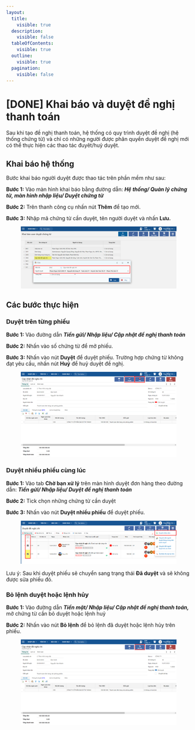 ```yaml
---
layout:
  title:
    visible: true
  description:
    visible: false
  tableOfContents:
    visible: true
  outline:
    visible: true
  pagination:
    visible: false
---
```


# \[DONE] Khai báo và duyệt đề nghị thanh toán

Sau khi tạo đề nghị thanh toán, hệ thống có quy trình duyệt đề nghị (hệ thống chứng từ) và chỉ có những người được phân quyền duyệt đề nghị mới có thể thực hiện các thao tác đuyêt/huỷ duyệt.

## Khai báo hệ thống

Bước khai báo người duyệt được thao tác trên phần mềm như sau:

**Bước 1:** Vào màn hình khai báo bằng đường dẫn: _**Hệ thống/ Quản lý chứng từ, màn hình nhập liệu/ Duyệt chứng từ**_

**Bước 2:** Trên thanh công cụ nhấn nút **Thêm** để tạo mới.

**Bước 3:** Nhập mã chứng từ cần duyệt, tên người duyệt và nhấn **Lưu.**

<figure><img src="../../.gitbook/assets/image (70).png" alt=""><figcaption></figcaption></figure>

## Các bước thực hiện

### Duyệt trên từng phiếu

**Bước 1:** Vào đường dẫn _**Tiền gửi/ Nhập liệu/ Cập nhật đề nghị thanh toán**_

**Bước 2:** Nhấn vào số chứng từ để mở phiếu.

**Bước 3:** Nhấn vào nút **Duyệt** để duyệt phiếu. Trường hợp chứng từ không đạt yêu cầu, nhấn nút **Huỷ** để huỷ duyệt đề nghị.

<figure><img src="../../.gitbook/assets/image (54).png" alt=""><figcaption></figcaption></figure>

### Duyệt nhiều phiếu cùng lúc

**Bước 1:** Vào tab **Chờ bạn xử lý** trên màn hình duyệt đơn hàng theo đường dẫn: _**Tiền gửi/ Nhập liệu/ Duyệt đề nghị thanh toán**_&#x20;

**Bước 2:** Tick chọn những chứng từ cần duyệt&#x20;

**Bước 3:** Nhấn vào nút **Duyệt nhiều phiếu** để duyệt phiếu.

<figure><img src="../../.gitbook/assets/image (26).png" alt=""><figcaption></figcaption></figure>

Lưu ý: Sau khi duyệt phiếu sẽ chuyển sang trạng thái **Đã duyệt** và sẽ không được sửa phiếu đó.

### Bỏ lệnh duyệt hoặc lệnh hủy

**Bước 1:** Vào đường dẫn _**Tiền mặt/ Nhập liệu/ Cập nhật đề nghị thanh toán,**_ mở chứng từ cần bỏ duyệt hoặc lệnh huỷ

**Bước 2:** Nhấn vào nút **Bỏ lệnh** để bỏ lệnh đã duyệt hoặc lệnh hủy trên phiếu.

<figure><img src="../../.gitbook/assets/image (55).png" alt=""><figcaption></figcaption></figure>

